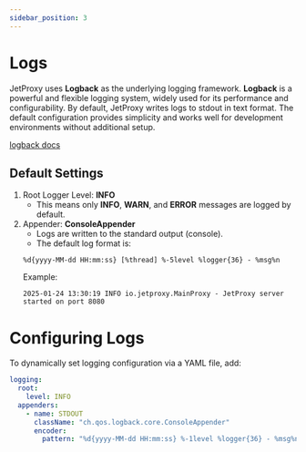 ```yaml
---
sidebar_position: 3
---
```


# Logs

JetProxy uses **Logback** as the underlying logging framework. **Logback** is a powerful and flexible logging system, widely used for its performance and configurability. By default, JetProxy writes logs to stdout in text format. The default configuration provides simplicity and works well for development environments without additional setup.

[logback docs](https://logback.qos.ch/manual/introduction.html)

## Default Settings

1. Root Logger Level: **INFO**
    * This means only **INFO**, **WARN**, and **ERROR** messages are logged by default.
2. Appender: **ConsoleAppender**
    * Logs are written to the standard output (console).
    * The default log format is:
    ```
    %d{yyyy-MM-dd HH:mm:ss} [%thread] %-5level %logger{36} - %msg%n
    ```
    Example:
    ```
    2025-01-24 13:30:19 INFO io.jetproxy.MainProxy - JetProxy server started on port 8080
    ```
    
# Configuring Logs

To dynamically set logging configuration via a YAML file, add:

```yaml
logging:
  root:
    level: INFO
  appenders:
    - name: STDOUT
      className: "ch.qos.logback.core.ConsoleAppender"
      encoder:
        pattern: "%d{yyyy-MM-dd HH:mm:ss} %-1level %logger{36} - %msg%n"

```
